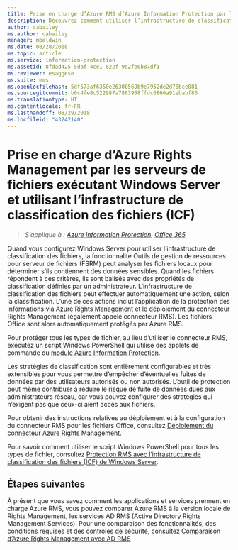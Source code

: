 ```yaml
---
title: Prise en charge d’Azure RMS d’Azure Information Protection par les serveurs de fichiers utilisant ICF
description: Découvrez comment utiliser l’infrastructure de classification des fichiers Windows Server avec Azure RMS quand vous déployez le connecteur RMS pour protéger automatiquement des documents Office.
author: cabailey
ms.author: cabailey
manager: mbaldwin
ms.date: 08/28/2018
ms.topic: article
ms.service: information-protection
ms.assetid: 8fdad425-5daf-4ce1-822f-9d2fb0b87df1
ms.reviewer: esaggese
ms.suite: ems
ms.openlocfilehash: 5df573af6350e26300569b9e7952de2d78bce081
ms.sourcegitcommit: b0c4fe8c522987a7863958ffdc6866a91ebabf86
ms.translationtype: HT
ms.contentlocale: fr-FR
ms.lasthandoff: 08/29/2018
ms.locfileid: "43242140"
---
```

# <a name="how-file-servers-that-run-windows-server-and-use-file-classification-infrastructure-fci-support-azure-rights-management"></a>Prise en charge d’Azure Rights Management par les serveurs de fichiers exécutant Windows Server et utilisant l’infrastructure de classification des fichiers (ICF)

>*S’applique à : [Azure Information Protection](https://azure.microsoft.com/pricing/details/information-protection), [Office 365](http://download.microsoft.com/download/E/C/F/ECF42E71-4EC0-48FF-AA00-577AC14D5B5C/Azure_Information_Protection_licensing_datasheet_EN-US.pdf)*


Quand vous configurez Windows Server pour utiliser l’infrastructure de classification des fichiers, la fonctionnalité Outils de gestion de ressources pour serveur de fichiers (FSRM) peut analyser les fichiers locaux pour déterminer s’ils contiennent des données sensibles. Quand les fichiers répondent à ces critères, ils sont balisés avec des propriétés de classification définies par un administrateur. L’infrastructure de classification des fichiers peut effectuer automatiquement une action, selon la classification. L’une de ces actions inclut l’application de la protection des informations via Azure Rights Management et le déploiement du connecteur Rights Management (également appelé connecteur RMS). Les fichiers Office sont alors automatiquement protégés par Azure RMS.

Pour protéger tous les types de fichier, au lieu d’utiliser le connecteur RMS, exécutez un script Windows PowerShell qui utilise des applets de commande du [module Azure Information Protection](./rms-client/client-admin-guide-powershell.md).

Les stratégies de classification sont entièrement configurables et très extensibles pour vous permettre d’empêcher d’éventuelles fuites de données par des utilisateurs autorisés ou non autorisés. L’outil de protection peut même contribuer à réduire le risque de fuite de données dues aux administrateurs réseau, car vous pouvez configurer des stratégies qui n’exigent pas que ceux-ci aient accès aux fichiers.

Pour obtenir des instructions relatives au déploiement et à la configuration du connecteur RMS pour les fichiers Office, consultez [Déploiement du connecteur Azure Rights Management](deploy-rms-connector.md).

Pour savoir comment utiliser le script Windows PowerShell pour tous les types de fichier, consultez [Protection RMS avec l’infrastructure de classification des fichiers &#40;ICF&#41; de Windows Server](./rms-client/configure-fci.md).



## <a name="next-steps"></a>Étapes suivantes
À présent que vous savez comment les applications et services prennent en charge Azure RMS, vous pouvez comparer Azure RMS à la version locale de Rights Management, les services AD RMS (Active Directory Rights Management Services). Pour une comparaison des fonctionnalités, des conditions requises et des contrôles de sécurité, consultez [Comparaison d’Azure Rights Management avec AD RMS](compare-on-premise.md)



